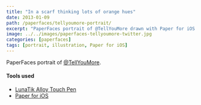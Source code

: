 ```yaml
---
title: "In a scarf thinking lots of orange hues"
date: 2013-01-09
path: /paperfaces/tellyoumore-portrait/
excerpt: "PaperFaces portrait of @TellYouMore drawn with Paper for iOS on an iPad."
image: ../../images/paperfaces-tellyoumore-twitter.jpg
categories: [paperfaces]
tags: [portrait, illustration, Paper for iOS]
---
```


PaperFaces portrait of [@TellYouMore](https://twitter.com/TellYouMore).

#### Tools used

- [LunaTik Alloy Touch Pen](https://www.amazon.com/gp/product/B00821TR7G/ref=as_li_ss_tl?ie=UTF8&tag=mademist-20&linkCode=as2&camp=1789&creative=390957&creativeASIN=B00821TR7G)
- [Paper for iOS](https://paper.bywetransfer.com/)
